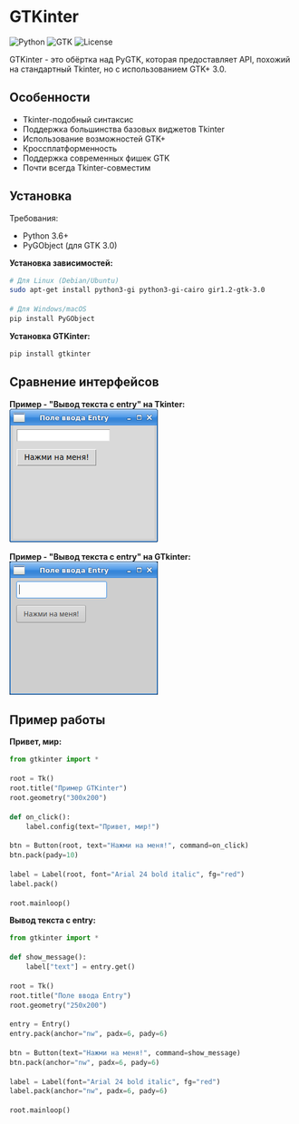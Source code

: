 # GTKinter

![Python](https://img.shields.io/badge/Python-3.6+-blue.svg)
![GTK](https://img.shields.io/badge/GTK-3.0-green.svg)
![License](https://img.shields.io/badge/License-MIT-yellow.svg)

GTKinter - это обёртка над PyGTK, которая предоставляет API, похожий на стандартный Tkinter, но с использованием GTK+ 3.0.

## Особенности

- Tkinter-подобный синтаксис
- Поддержка большинства базовых виджетов Tkinter
- Использование возможностей GTK+
- Кроссплатформенность
- Поддержка современных фишек GTK
- Почти всегда Tkinter-совместим

## Установка

Требования:
- Python 3.6+
- PyGObject (для GTK 3.0)

**Установка зависимостей:**

```bash
# Для Linux (Debian/Ubuntu)
sudo apt-get install python3-gi python3-gi-cairo gir1.2-gtk-3.0

# Для Windows/macOS
pip install PyGObject
```

**Установка GTKinter:**

```bash
pip install gtkinter
```

## Сравнение интерфейсов

**Пример - "Вывод текста с entry" на Tkinter:**
![Пример - "Вывод текста с entry" на Tkinter](images/tkinter-screenshot.png)

**Пример - "Вывод текста с entry" на GTkinter:**
![Пример - "Вывод текста с entry" на GTkinter](images/gtkinter-screenshot.png)

## Пример работы

**Привет, мир:**

```python
from gtkinter import *

root = Tk()
root.title("Пример GTKinter")
root.geometry("300x200")

def on_click():
    label.config(text="Привет, мир!")

btn = Button(root, text="Нажми на меня!", command=on_click)
btn.pack(pady=10)

label = Label(root, font="Arial 24 bold italic", fg="red")
label.pack()

root.mainloop()
```

**Вывод текста с entry:**

```python
from gtkinter import *

def show_message():
    label["text"] = entry.get()

root = Tk()
root.title("Поле ввода Entry")
root.geometry("250x200")

entry = Entry()
entry.pack(anchor="nw", padx=6, pady=6)

btn = Button(text="Нажми на меня!", command=show_message)
btn.pack(anchor="nw", padx=6, pady=6)

label = Label(font="Arial 24 bold italic", fg="red")
label.pack(anchor="nw", padx=6, pady=6)

root.mainloop()
```
